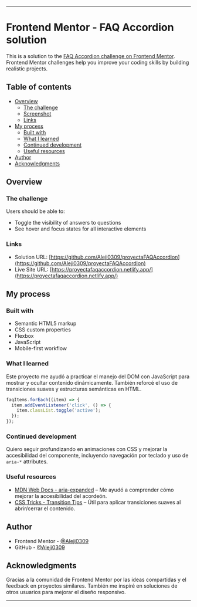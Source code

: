 ------
# Frontend Mentor - FAQ Accordion solution

This is a solution to the [FAQ Accordion challenge on Frontend Mentor](https://www.frontendmentor.io/challenges/faq-accordion-card-XpS8cKZDWw). Frontend Mentor challenges help you improve your coding skills by building realistic projects. 

## Table of contents

- [Overview](#overview)
  - [The challenge](#the-challenge)
  - [Screenshot](#screenshot)
  - [Links](#links)
- [My process](#my-process)
  - [Built with](#built-with)
  - [What I learned](#what-i-learned)
  - [Continued development](#continued-development)
  - [Useful resources](#useful-resources)
- [Author](#author)
- [Acknowledgments](#acknowledgments)

## Overview

### The challenge

Users should be able to:

- Toggle the visibility of answers to questions  
- See hover and focus states for all interactive elements


### Links

- Solution URL: [https://github.com/Aleji0309/proyectaFAQAccordion](https://github.com/Aleji0309/proyectaFAQAccordion)
- Live Site URL: [https://proyectafaqaccordion.netlify.app/](https://proyectafaqaccordion.netlify.app/)

## My process

### Built with

- Semantic HTML5 markup  
- CSS custom properties  
- Flexbox  
- JavaScript  
- Mobile-first workflow  

### What I learned

Este proyecto me ayudó a practicar el manejo del DOM con JavaScript para mostrar y ocultar contenido dinámicamente. También reforcé el uso de transiciones suaves y estructuras semánticas en HTML.

```js
faqItems.forEach((item) => {
  item.addEventListener('click', () => {
    item.classList.toggle('active');
  });
});
```

### Continued development

Quiero seguir profundizando en animaciones con CSS y mejorar la accesibilidad del componente, incluyendo navegación por teclado y uso de `aria-*` attributes.

### Useful resources

- [MDN Web Docs - aria-expanded](https://developer.mozilla.org/en-US/docs/Web/Accessibility/ARIA/Attributes/aria-expanded) – Me ayudó a comprender cómo mejorar la accesibilidad del acordeón.  
- [CSS Tricks - Transition Tips](https://css-tricks.com/almanac/properties/t/transition/) – Útil para aplicar transiciones suaves al abrir/cerrar el contenido.

## Author

- Frontend Mentor - [@Aleji0309](https://www.frontendmentor.io/profile/Aleji0309)  
- GitHub - [@Aleji0309](https://github.com/Aleji0309)

## Acknowledgments

Gracias a la comunidad de Frontend Mentor por las ideas compartidas y el feedback en proyectos similares. También me inspiré en soluciones de otros usuarios para mejorar el diseño responsivo.

---

